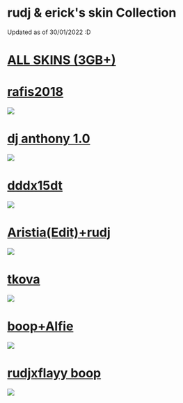 # rudj & erick's skin Collection
Updated as of 30/01/2022 :D
# [ALL SKINS (3GB+)](https://mega.nz/folder/G80mQKhT#FKvaoR0Iz_U1lHLUzBMvhg)

# [rafis2018](https://mega.nz/file/3hUjHY5S#7hGiJp84RJl67esxO5Bx9YVmlsqLL0gD_jDjG5pLO5g)
![](https://i.imgur.com/ZpoTrDn.jpeg)

# [dj anthony 1.0](https://mega.nz/file/jpEVgCbZ#08QgXDUvG1_HjiGH1bSj67NYurc1-0Xg5O-UKK7t-p8)
![](https://i.imgur.com/zCPZxy7.jpeg)

# [dddx15dt](https://mega.nz/file/yx9WjBoa#-ZXMkqcYxXGppZJYfsvun4JYnl6umzc3eiey3t9oml0)
![](https://i.imgur.com/hthQSkS.png)

# [Aristia(Edit)+rudj](https://mega.nz/file/3pVVgazS#OQGaOd0xq2gHj9yDi1pdj7PtO7WRA80XRo0Mqu1d11Q)
![](https://i.imgur.com/a7KdPD7.png)

# [tkova](https://mega.nz/file/vtdTQSTA#K8wG7fccTZRXx7Jta7tIyXwXv-M8XjT_X_EGQuiEU2c)
![](https://i.imgur.com/Vd9BHje.png)

# [boop+Alfie](https://mega.nz/file/i89yyAya#Pob40n3dbfP3ViPtLwVGANEt8jGFkuFaDIImgoXi09o)
![](https://i.imgur.com/t4qx8uM.jpeg)

# [rudjxflayy boop](https://mega.nz/file/u5lmDJqK#ekvjv1t-VZaeRvudOJAU27YKA0mkyOYEnXUJ8CRUuhY)
![](https://i.imgur.com/9l67h4h.jpeg)
